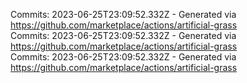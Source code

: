 Commits: 2023-06-25T23:09:52.332Z - Generated via https://github.com/marketplace/actions/artificial-grass
<br>
Commits: 2023-06-25T23:09:52.332Z - Generated via https://github.com/marketplace/actions/artificial-grass
<br>
Commits: 2023-06-25T23:09:52.332Z - Generated via https://github.com/marketplace/actions/artificial-grass
<br>
